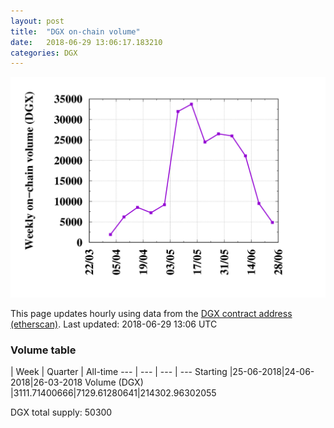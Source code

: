 ```yaml
---
layout: post
title:  "DGX on-chain volume"
date:   2018-06-29 13:06:17.183210
categories: DGX
---
```


![DGX volume graph](dgxvolume_scripts/out.png)


This page updates hourly using data from the [DGX contract address (etherscan)](https://etherscan.io/token/0x4f3afec4e5a3f2a6a1a411def7d7dfe50ee057bf). Last updated:
2018-06-29 13:06 UTC

### Volume table

| Week | Quarter | All-time
--- | --- | --- | ---
Starting |25-06-2018|24-06-2018|26-03-2018
Volume (DGX) |3111.71400666|7129.61280641|214302.96302055

DGX total supply: 50300

